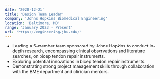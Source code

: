 ```yaml
---
date: '2020-12-21'
title: 'Design Team Leader'
company: 'Johns Hopkins Biomedical Engineering'
location: 'Baltimore, MD'
range: 'January 2023 - Present'
url: 'https://engineering.jhu.edu/'
---
```


- Leading a 5-member team sponsored by Johns Hopkins to conduct in-depth research, encompassing clinical observations and literature searches, on bicep tendon repair instruments.
- Exploring potential innovations in bicep tendon repair instruments.
- Demonstrating strong project management skills through collaboration with the BME department and clinician mentors.
